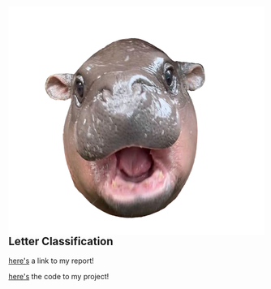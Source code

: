<img align="right" width="600" height="450" src="/assets/IMG/moo_deng.png">

## Letter Classification
[here's](/assets/aos_paper.pdf) a link to my report!

[here's](https://colab.research.google.com/drive/1endlV-rQl5P6LqIz762wmDO4HQpRJSm_?usp=sharing) the code to my project! 


